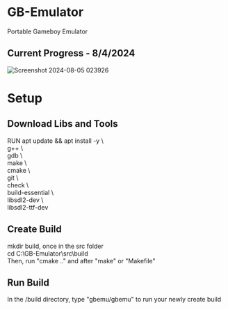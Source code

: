 # GB-Emulator
Portable Gameboy Emulator 

## Current Progress - 8/4/2024 
![Screenshot 2024-08-05 023926](https://github.com/user-attachments/assets/08ff2b84-1ae5-4058-a48c-179aef9ccb41)

# Setup
## Download Libs and Tools
RUN apt update && apt install -y \ \
    g++ \ \
    gdb \ \
    make \ \
    cmake \ \
    git \ \
    check \ \
    build-essential \ \
    libsdl2-dev \ \
    libsdl2-ttf-dev

## Create Build
mkdir build, once in the src folder \
cd C:\GB-Emulator\src\build \
Then, run "cmake .." and after "make" or "Makefile"

## Run Build
In the /build directory, type "gbemu/gbemu" to run your newly create build
